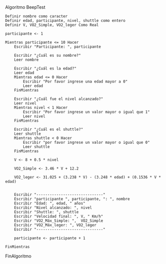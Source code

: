 Algoritmo BeepTest

    Definir nombre como caracter
    Definir edad, participante, nivel, shuttle como entero 
    Definir V, VO2_Simple, VO2_leger Como Real

    participante <- 1

    Mientras participante <= 10 Hacer
        Escribir "Participante: ", participante

        Escribir "¿Cuál es su nombre?"
        Leer nombre 

        Escribir "¿Cuál es la edad?" 
        Leer edad 
        Mientras edad <= 0 Hacer 
            Escribir "Por favor ingrese una edad mayor a 0"
            Leer edad
        FinMientras

        Escribir "¿Cuál fue el nivel alcanzado?"
        Leer nivel 
        Mientras nivel < 1 Hacer 
            Escribir "Por favor ingrese un valor mayor o igual que 1"
            Leer nivel
        FinMientras

        Escribir "¿Cuál es el shuttle?" 
        Leer shuttle
        Mientras shuttle < 0 Hacer
            Escribir "por favor ingrese un valor mayor o igual que 0"
            Leer shuttle
        FinMientras 

        V <- 8 + 0.5 * nivel

        VO2_Simple <- 3.46 * V + 12.2

        VO2_leger <- 31.025 + (3.238 * V) - (3.248 * edad) + (0.1536 * V * edad)


        Escribir "------------------------------"
        Escribir "participante ", participante, ": ", nombre
        Escribir "Edad: ", edad, " años"
        Escribir "Nivel alcanzado: ", nivel
        Escribir "Shuttle: ", shuttle
        Escribir "Velocidad final: ", V, " Km/h"
        Escribir "VO2_Máx_Simple: ",  VO2_Simple
        Escribir "VO2_Máx_leger: ", VO2_leger  
        Escribir "------------------------------"

        participante <- participante + 1

    FinMientras

    




FinAlgoritmo


